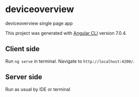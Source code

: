 # deviceoverview
deviceoverview single page app

This project was generated with [Angular CLI](https://github.com/angular/angular-cli) version 7.0.4.

## Client side
Run `ng serve` in terminal. Navigate to `http://localhost:4200/`.

## Server side
Run as usual by IDE or terminal
